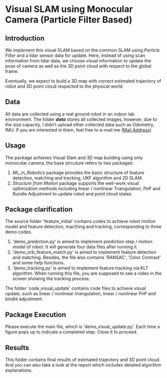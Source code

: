 # Visual SLAM using Monocular Camera (Particle Filter Based)

Introduction
------------
We implement this visual SLAM based on the common SLAM using _Particle Filter_ and a lidar sensor data for update. Here, instead of using scan information from lidar data, we choose visual information to update the pose of camera as well as the 3D point cloud with respect to the global frame.       

Eventually, we expect to build a 3D map with correct estimated trajectory of robot and 3D point cloud respected to the physical world.

Data
----
All data are collected using a real ground robot in an indoor lab environment. The folder **_data_** stores all collected images, however, due to the size capacity, I didn't upload other collected data such as Odometry, IMU. If you are interested in them, feel free to e-mail me ([Mail Address](haoyuanz0827@gmail.com)) 

Usage
-----
The package achieves Visual Slam and 3D map building using only monocular camera, the base strcuture refers to two packages: 
1. *ML_in_Robotics* package provides the basic structure of feature detection, matching and tracking, UKF algorithm and 2D SLAM.
2. *Structure from Motion* package supports the well-work visual optimization methods including linear / nonlinear Triangulation, PnP and Bundle Adjustment to update robot and point cloud states. 

Package clarification
----------------------
The source folder 'feature_initial' contains codes to achieve robot motion model and feature detection, macthing and tracking, corresponding to three demo codes.
1. 'demo_prediction.py' is aimed to implement prediction step / motion model of robot. It will generate four data files after running it.
2. 'demo_orb_feature_match.py' is aimed to implement feature detection and matching. Besides, the file also contains 'RANSAC', 'Color Contrast' and some help functions.
3. 'demo_tracking.py' is aimed to implement feature tracking via KLT algorithm. When running this file, you are supposed to see a video in the screen showing the tracking process. 

The folder 'code_visual_update' contains code files to achieve visual update, such as linear / nonlinear triangulation, linear / nonlinear PnP and bindle adjustment.

Package Execution
-----------------
Please execute the main file, which is 'demo_visual_update.py'. Each time a figure pops up to indicate a completed step. Close it to proceed. 

Results
-------
This folder contains final results of estimated trajectory and 3D point cloud. And you can also take a look at the report which includes detailed algorithm explanations.
